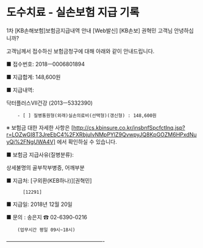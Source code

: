 # 도수치료 - 실손보험 지급 기록

1차
[KB손해보험]보험금지급내역 안내
[Web발신]
[KB손보] 권혁민 고객님 안녕하십니까?
고객님께서 접수하신 보험금청구에 대해 아래와 같이 안내드립니다.

■ 접수번호: 2018ㅡ0006801894

■ 지급합계: 148,600원 

■ 지급내역:
   닥터플러스Ⅶ건강 (2013ㅡ5332390)
		- [ ] 질병통원형(외래)실손의료비(선택형)(갱신형) : 148,600원 

※ 보험금 대한 자세한 사항은 [http://cs.kbinsure.co.kr/insbnfSpcfctInq.jsp?r=LOZwGI8T3JreEbC4%2FXRbjuIvNMpPYlZ9QvwpyJQ8KpGOZM6HPxdNuyQj%2FNgUWA4V] 에서 확인하실 수 있습니다.

■ 보험금 지급사유(질병분류):
   상세불명의 골부착부병증, 어깨부분

■ 지급처: [구외환(KEB하나)][권혁민]
          [12291]

■ 지급일: 2018년 12월 20일

■ 문의 : 송은지 ☎ 02-6390-0216
        (업무시간 평일 09시~18시)

——————————————————-
